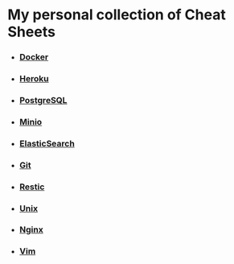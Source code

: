 # My personal collection of Cheat Sheets

* ### [Docker](docker.md)
* ### [Heroku](heroku.md)

* ### [PostgreSQL](postgresql.md)
* ### [Minio](minio.md)
* ### [ElasticSearch](elastic.md)

* ### [Git](git.md)
* ### [Restic](restic.md)

* ### [Unix](unix.md)
* ### [Nginx](nginx.md)
* ### [Vim](vim.md)